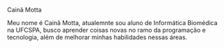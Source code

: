 Cainã Motta

Meu nome é Cainã Motta, atualemnte sou aluno de Informática Biomédica na UFCSPA, busco aprender coisas novas no ramo da programação e tecnologia, 
além de melhorar minhas habilidades nessas áreas. 
